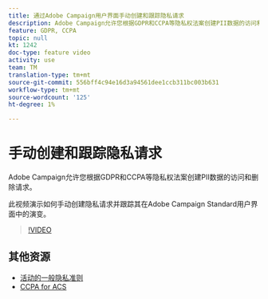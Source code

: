 ```yaml
---
title: 通过Adobe Campaign用户界面手动创建和跟踪隐私请求
description: Adobe Campaign允许您根据GDPR和CCPA等隐私权法案创建PII数据的访问和删除请求。 此视频演示如何手动创建隐私请求并跟踪其在Adobe Campaign Standard用户界面中的演变。
feature: GDPR, CCPA
topic: null
kt: 1242
doc-type: feature video
activity: use
team: TM
translation-type: tm+mt
source-git-commit: 556bff4c94e16d3a94561dee1ccb311bc003b631
workflow-type: tm+mt
source-wordcount: '125'
ht-degree: 1%

---
```



# 手动创建和跟踪隐私请求

Adobe Campaign允许您根据GDPR和CCPA等隐私权法案创建PII数据的访问和删除请求。

此视频演示如何手动创建隐私请求并跟踪其在Adobe Campaign Standard用户界面中的演变。

>[!VIDEO](https://video.tv.adobe.com/v/29235?quality=12)

## 其他资源

* [活动的一般隐私准则](https://helpx.adobe.com/campaign/kb/campaign-privacy-overview.html)
* [CCPA for ACS](https://helpx.adobe.com/campaign/kb/acs-privacy.html#ccpa)
